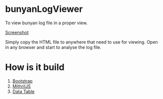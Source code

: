 # bunyanLogViewer
To view bunyan log file in a proper view.

[Screenshot](screenshot.png)

Simply copy the HTML file to anywhere that need to use for viewing.
Open in any browser and start to analyse the log file.

# How is it build

1. [Bootstrap](http://getbootstrap.com/)
1. [MithrilJS](http://mithril.js.org/)
1. [Data Table](https://datatables.net/)
